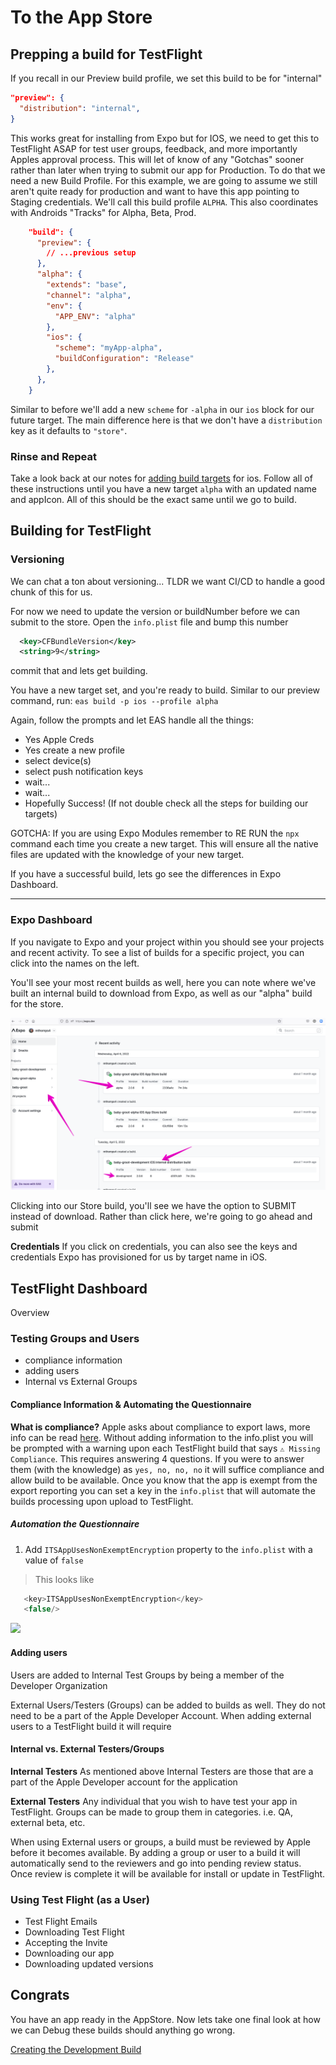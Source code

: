 # To the App Store

## Prepping a build for TestFlight

If you recall in our Preview build profile, we set this build to be for "internal"

```json
"preview": {
  "distribution": "internal",
}
```

This works great for installing from Expo but for IOS, we need to get this to TestFlight ASAP for test user groups, feedback, and more importantly Apples approval process. This will let of know of any "Gotchas" sooner rather than later when trying to submit our app for Production. To do that we need a new Build Profile. For this example, we are going to assume we still aren't quite ready for production and want to have this app pointing to Staging credentials. We'll call this build profile `ALPHA`. This also coordinates with Androids "Tracks" for Alpha, Beta, Prod.

```json
    "build": {
      "preview": {
        // ...previous setup
      },
      "alpha": {
        "extends": "base",
        "channel": "alpha",
        "env": {
          "APP_ENV": "alpha"
        },
        "ios": {
          "scheme": "myApp-alpha",
          "buildConfiguration": "Release"
        },
      },
    }
```

Similar to before we'll add a new `scheme` for `-alpha` in our `ios` block for our future target. The main difference here is that we don't have a `distribution` key as it defaults to `"store"`.

### Rinse and Repeat

Take a look back at our notes for [adding build targets](./ios-adding-build-targets.md) for ios.
Follow all of these instructions until you have a new target `alpha` with an updated name and appIcon.
All of this should be the exact same until we go to build.

## Building for TestFlight

### Versioning

We can chat a ton about versioning... TLDR we want CI/CD to handle a good chunk of this for us.

For now we need to update the version or buildNumber before we can submit to the store.
Open the `info.plist` file and bump this number

```xml
  <key>CFBundleVersion</key>
  <string>9</string>
```

commit that and lets get building.

You have a new target set, and you're ready to build.
Similar to our preview command, run:
`eas build -p ios --profile alpha`

Again, follow the prompts and let EAS handle all the things:

- Yes Apple Creds
- Yes create a new profile
- select device(s)
- select push notification keys
- wait...
- wait...
- Hopefully Success! (If not double check all the steps for building our targets)

GOTCHA: If you are using Expo Modules remember to RE RUN the `npx` command each time you create a new target. This will ensure all the native files are updated with the knowledge of your new target.

If you have a successful build, lets go see the differences in Expo Dashboard.

---

### Expo Dashboard

If you navigate to Expo and your project within you should see your projects and recent activity.
To see a list of builds for a specific project, you can click into the names on the left.

You'll see your most recent builds as well, here you can note where we've built an internal build to download from Expo, as well as our "alpha" build for the store.

![expo-dashboard](images/expo-dash/expo-dashboard.png)

Clicking into our Store build, you'll see we have the option to SUBMIT instead of download.
Rather than click here, we're going to go ahead and submit

**Credentials**
If you click on credentials, you can also see the keys and credentials Expo has provisioned for us by target name in iOS.

## TestFlight Dashboard

Overview

### Testing Groups and Users

- compliance information
- adding users
- Internal vs External Groups

#### Compliance Information & Automating the Questionnaire

**What is compliance?** Apple asks about compliance to export laws, more info can be read [here](https://developer.apple.com/documentation/security/complying_with_encryption_export_regulations). Without adding information to the info.plist you will be prompted with a warning upon each TestFlight build that says `⚠️ Missing Compliance`. This requires answering 4 questions. If you were to answer them (with the knowledge) as `yes, no, no, no` it will suffice compliance and allow build to be available. Once you know that the app is exempt from the export reporting you can set a key in the `info.plist` that will automate the builds processing upon upload to TestFlight.

##### Automation the Questionnaire

1. Add `ITSAppUsesNonExemptEncryption` property to the `info.plist` with a value of `false`

>This looks like

``` javascript
   <key>ITSAppUsesNonExemptEncryption</key>
   <false/>
```

<img src="https://user-images.githubusercontent.com/7119624/168678546-9a770676-747c-4c8c-9c3a-9ee98701946c.png">

#### Adding users

Users are added to Internal Test Groups by being a member of the Developer Organization

External Users/Testers (Groups) can be added to builds as well. They do not need to be a part of the Apple Developer Account. When adding external users to a TestFlight build it will require

#### Internal vs. External Testers/Groups

**Internal Testers** As mentioned above Internal Testers are those that are a part of the Apple Developer account for the application

**External Testers** Any individual that you wish to have test your app in TestFlight. Groups can be made to group them in categories. i.e. QA, external beta, etc.

When using External users or groups, a build must be reviewed by Apple before it becomes available. By adding a group or user to a build it will automatically send to the reviewers and go into pending review status. Once review is complete it will be available for install or update in TestFlight.

### Using Test Flight (as a User)

- Test Flight Emails
- Downloading Test Flight
- Accepting the Invite
- Downloading our app
- Downloading updated versions

## Congrats

You have an app ready in the AppStore. Now lets take one final look at how we can Debug these builds should anything go wrong.

[Creating the Development Build](./creating-the-development-build.md)
